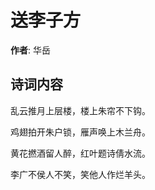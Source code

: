 # 送李子方

**作者**: 华岳

## 诗词内容

乱云推月上层楼，楼上朱帘不下钩。

鸡翅拍开朱户锁，雁声唤上木兰舟。

黄花撚酒留人醉，红叶题诗倩水流。

李广不侯人不笑，笑他人作烂羊头。

